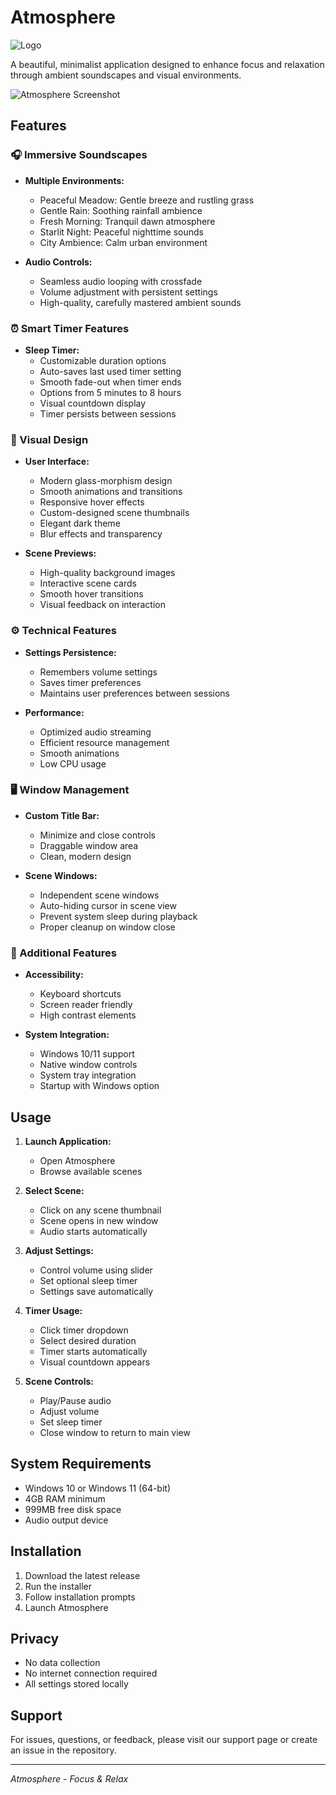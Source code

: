 # Atmosphere
![Logo](https://firebasestorage.googleapis.com/v0/b/blaze-7a3a2.appspot.com/o/PicLink%2Fatmosphere.png?alt=media&token=8e99d919-4d01-4f59-9fd6-29d181a9c9ee)

A beautiful, minimalist application designed to enhance focus and relaxation through ambient soundscapes and visual environments.

![Atmosphere Screenshot](https://firebasestorage.googleapis.com/v0/b/blaze-7a3a2.appspot.com/o/PicLink%2FScreenshot%20(64).png?alt=media&token=d27b011f-8706-4b51-89ab-27eccfdb3209)

## Features

### 🎧 Immersive Soundscapes
- **Multiple Environments:**
  - Peaceful Meadow: Gentle breeze and rustling grass
  - Gentle Rain: Soothing rainfall ambience
  - Fresh Morning: Tranquil dawn atmosphere
  - Starlit Night: Peaceful nighttime sounds
  - City Ambience: Calm urban environment

- **Audio Controls:**
  - Seamless audio looping with crossfade
  - Volume adjustment with persistent settings
  - High-quality, carefully mastered ambient sounds

### ⏰ Smart Timer Features
- **Sleep Timer:**
  - Customizable duration options
  - Auto-saves last used timer setting
  - Smooth fade-out when timer ends
  - Options from 5 minutes to 8 hours
  - Visual countdown display
  - Timer persists between sessions

### 🎨 Visual Design
- **User Interface:**
  - Modern glass-morphism design
  - Smooth animations and transitions
  - Responsive hover effects
  - Custom-designed scene thumbnails
  - Elegant dark theme
  - Blur effects and transparency

- **Scene Previews:**
  - High-quality background images
  - Interactive scene cards
  - Smooth hover transitions
  - Visual feedback on interaction

### ⚙️ Technical Features
- **Settings Persistence:**
  - Remembers volume settings
  - Saves timer preferences
  - Maintains user preferences between sessions

- **Performance:**
  - Optimized audio streaming
  - Efficient resource management
  - Smooth animations
  - Low CPU usage

### 🖥️ Window Management
- **Custom Title Bar:**
  - Minimize and close controls
  - Draggable window area
  - Clean, modern design

- **Scene Windows:**
  - Independent scene windows
  - Auto-hiding cursor in scene view
  - Prevent system sleep during playback
  - Proper cleanup on window close

### 💫 Additional Features
- **Accessibility:**
  - Keyboard shortcuts
  - Screen reader friendly
  - High contrast elements

- **System Integration:**
  - Windows 10/11 support
  - Native window controls
  - System tray integration
  - Startup with Windows option

## Usage

1. **Launch Application:**
   - Open Atmosphere
   - Browse available scenes

2. **Select Scene:**
   - Click on any scene thumbnail
   - Scene opens in new window
   - Audio starts automatically

3. **Adjust Settings:**
   - Control volume using slider
   - Set optional sleep timer
   - Settings save automatically

4. **Timer Usage:**
   - Click timer dropdown
   - Select desired duration
   - Timer starts automatically
   - Visual countdown appears

5. **Scene Controls:**
   - Play/Pause audio
   - Adjust volume
   - Set sleep timer
   - Close window to return to main view

## System Requirements

- Windows 10 or Windows 11 (64-bit)
- 4GB RAM minimum
- 999MB free disk space
- Audio output device

## Installation

1. Download the latest release
2. Run the installer
3. Follow installation prompts
4. Launch Atmosphere

## Privacy

- No data collection
- No internet connection required
- All settings stored locally

## Support

For issues, questions, or feedback, please visit our support page or create an issue in the repository.

---

*Atmosphere - Focus & Relax*
